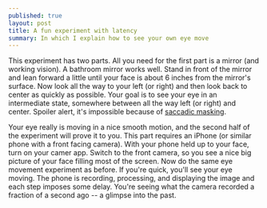 ```yaml
---
published: true
layout: post
title: A fun experiment with latency
summary: In which I explain how to see your own eye move
---
```


This experiment has two parts.  All you need for the first part is a mirror (and working vision).  A bathroom mirror works well.  Stand in front of the mirror and lean forward a little until your face is about 6 inches from the mirror's surface.  Now look all the way to your left (or right) and then look back to center as quickly as possible.  Your goal is to see your eye in an intermediate state, somewhere between all the way left (or right) and center.  Spoiler alert, it's impossible because of [saccadic masking](http://en.wikipedia.org/wiki/Saccadic_masking).

Your eye really is moving in a nice smooth motion, and the second half of the experiment will prove it to you.  This part requires an iPhone (or similar phone with a front facing camera).  With your phone held up to your face, turn on your camer app.  Switch to the front camera, so you see a nice big picture of your face filling most of the screen.  Now do the same eye movement experiment as before.  If you're quick, you'll see your eye moving.  The phone is recording, processing, and displaying the image and each step imposes some delay.  You're seeing what the camera recorded a fraction of a second ago -- a glimpse into the past.
